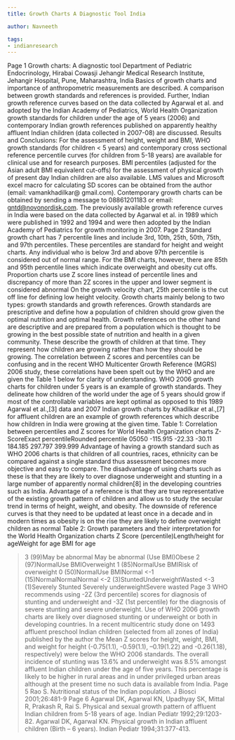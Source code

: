 ```yaml
---
title: Growth Charts A Diagnostic Tool India

author: Navneeth

tags: 
- indianresearch
---
```




Page 1
Growth charts: A diagnostic tool
Department of Pediatric Endocrinology, Hirabai Cowasji Jehangir Medical Research Institute, Jehangir Hospital, Pune, Maharashtra, India
Basics of growth charts and importance of
anthropometric measurements are described. A comparison between growth standards and references is provided. Further, Indian
growth reference curves based on the data collected by Agarwal et al. and adopted by the Indian Academy of Pediatrics, World Health
Organization growth standards for children under the age of 5 years (2006) and contemporary Indian growth references published
on apparently healthy affluent Indian children (data collected in 2007-08) are discussed.
Results and Conclusions:
For the assessment of height, weight and BMI, WHO growth standards (for children < 5 years) and contemporary cross sectional
reference percentile curves (for children from 5-18 years) are available for clinical use and for research purposes. BMI percentiles
(adjusted for the Asian adult BMI equivalent cut-offs) for the assessment of physical growth of present day Indian children are also
available.
LMS values and Microsoft excel macro for calculating SD scores can be obtained from the author (email: vamankhadilkar@
gmail.com). Contemporary growth charts can be obtained by sending a message to 08861201183 or email: gntd@novonordisk.com.
The
previously available growth reference curves in India were
based on the data collected by Agarwal et al. in 1989 which
were published in 1992 and 1994 and were then adopted by
the Indian Academy of Pediatrics for growth monitoring
in 2007.
Page 2
Standard growth
chart has 7 percentile lines and include 3rd, 10th, 25th, 50th,
75th, and 97th percentiles. These percentiles are standard
for height and weight charts. Any individual who is below
3rd and above 97th percentile is considered out of normal
range. For the BMI charts, however, there are 85th and
95th percentile lines which indicate overweight and obesity
cut offs.
Proportion charts use Z score lines instead of
percentile lines and discrepancy of more than 2Z scores in
the upper and lower segment is considered abnormal
On
the growth velocity chart, 25th percentile is the cut off line
for defining low height velocity.
Growth charts mainly belong to two types: growth standards
and growth references. Growth standards are prescriptive
and define how a population of children should grow
given the optimal nutrition and optimal health. Growth
references on the other hand are descriptive and are
prepared from a population which is thought to be growing
in the best possible state of nutrition and health in a given
community. These describe the growth of children at that
time. They represent how children are growing rather than
how they should be growing.
The correlation between Z
scores and percentiles can be confusing and in the recent
WHO Multicenter Growth Reference (MGRS) 2006 study,
these correlations have been spelt out by the WHO and
are given the Table 1 below for clarity of understanding.
WHO 2006 growth charts for children under 5 years is an
example of growth standards. They delineate how children
of the world under the age of 5 years should grow if most
of the controllable variables are kept optimal as opposed
to this 1989 Agarwal et al.,[3] data and 2007 Indian growth
charts by Khadilkar et al.,[7] for affluent children are an
example of growth references which describe how children
in India were growing at the given time.
Table 1: Correlation between percentiles and Z scores
for World Health Organization charts
Z-ScoreExact percentileRounded percentile
05050
-115.915
-22.33
-30.11
184.185
297.797
399.999
Advantage of having a growth standard such as WHO
2006 charts is that children of all countries, races, ethnicity
can be compared against a single standard thus assessment
becomes more objective and easy to compare. The
disadvantage of using charts such as these is that they are
likely to over diagnose underweight and stunting in a large
number of apparently normal children[8] in the developing
countries such as India.
Advantage of a reference is that they are true representative
of the existing growth pattern of children and allow us
to study the secular trend in terms of height, weight, and
obesity. The downside of reference curves is that they need
to be updated at least once in a decade and in modern times
as obesity is on the rise they are likely to define overweight
children as normal
Table 2: Growth parameters and their interpretation for
the World Health Organization charts
Z Score
(percentile)Length/height
for ageWeight for age BMI for age
>3 (99)May be abnormal May be abnormal
(Use BMI)Obese
>2 (97)NormalUse BMIOverweight
>1 (85)NormalUse BMIRisk of overweight
0 (50)NormalUse BMINormal
<-1 (15)NormalNormalNormal
<-2 (3)StuntedUnderweightWasted
<-3 (1)Severely Stunted Severely
underweightSevere wasted
Page 3
WHO recommends using -2Z (3rd percentile) scores
for diagnosis of stunting and underweight and -3Z
(1st percentile) for the diagnosis of severe stunting and
severe underweight.
Use of WHO 2006 growth charts are likely over diagnosed
stunting or underweight or both in developing countries. In
a recent multicentric study done on 1493 affluent preschool
Indian children (selected from all zones of India) published
by the author the Mean Z scores for height, weight, BMI,
and weight for height (-0.75(1.1), -0.59(1.1), –0.19(1.22)
and -0.26(1.18), respectively) were below the WHO 2006
standards. The overall incidence of stunting was 13.6% and
underweight was 8.5% amongst affluent Indian children
under the age of five years. This percentage is likely to be
higher in rural areas and in under privileged urban areas
although at the present time no such data is available from
India.
Page 5
Rao S. Nutritional status of the Indian population. J Biosci
2001;26:481-9
Page 6
Agarwal DK, Agarwal KN, Upadhyay SK, Mittal R, Prakash R, Rai S.
Physical and sexual growth pattern of affluent Indian children from
5-18 years of age. Indian Pediatr 1992;29:1203-82.
Agarwal DK, Agarwal KN. Physical growth in Indian affluent children
(Birth – 6 years). Indian Pediatr 1994;31:377-413.
